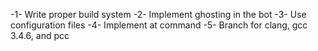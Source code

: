 -1- Write proper build system
-2- Implement ghosting in the bot
-3- Use configuration files
-4- Implement at command
-5- Branch for clang, gcc 3.4.6, and pcc
